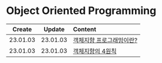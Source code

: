 # Object Oriented Programming

|  Create  |  Update  | Content                                |
| :------: | :------: | :------------------------------------- |
| 23.01.03 | 23.01.03 | [객체지향 프로그래밍이란?](./about.md) |
| 23.01.03 | 23.01.03 | [객체지향의 4원칙](./rule.md)          |
